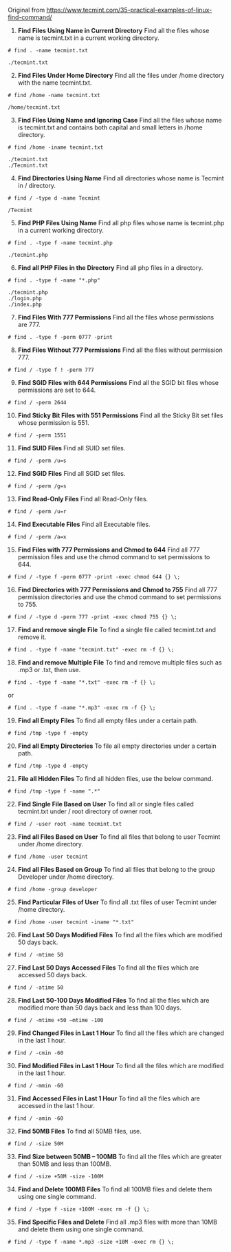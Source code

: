 Original from https://www.tecmint.com/35-practical-examples-of-linux-find-command/

1. **Find Files Using Name in Current Directory**
Find all the files whose name is tecmint.txt in a current working directory.
```
# find . -name tecmint.txt

./tecmint.txt
```


2. **Find Files Under Home Directory**
Find all the files under /home directory with the name tecmint.txt.
```
# find /home -name tecmint.txt

/home/tecmint.txt
```


3. **Find Files Using Name and Ignoring Case**
Find all the files whose name is tecmint.txt and contains both capital and small letters in /home directory.
```
# find /home -iname tecmint.txt

./tecmint.txt
./Tecmint.txt
```


4. **Find Directories Using Name**
Find all directories whose name is Tecmint in / directory.
```
# find / -type d -name Tecmint

/Tecmint
```


5. **Find PHP Files Using Name**
Find all php files whose name is tecmint.php in a current working directory.
```
# find . -type f -name tecmint.php

./tecmint.php
```


6. **Find all PHP Files in the Directory**
Find all php files in a directory.
```
# find . -type f -name "*.php"

./tecmint.php
./login.php
./index.php
```

7. **Find Files With 777 Permissions**
Find all the files whose permissions are 777.

```
# find . -type f -perm 0777 -print
```

8. **Find Files Without 777 Permissions**
Find all the files without permission 777.
```
# find / -type f ! -perm 777
```


9. **Find SGID Files with 644 Permissions**
Find all the SGID bit files whose permissions are set to 644.
```
# find / -perm 2644

```

10. **Find Sticky Bit Files with 551 Permissions**
Find all the Sticky Bit set files whose permission is 551.
```
# find / -perm 1551
```


11. **Find SUID Files**
Find all SUID set files.
```
# find / -perm /u=s
```

12. **Find SGID Files**
Find all SGID set files.
```
# find / -perm /g=s
```

13. **Find Read-Only Files**
Find all Read-Only files.
```
# find / -perm /u=r
```

14. **Find Executable Files**
Find all Executable files.
```
# find / -perm /a=x
```

15. **Find Files with 777 Permissions and Chmod to 644**
Find all 777 permission files and use the chmod command to set permissions to 644.
```
# find / -type f -perm 0777 -print -exec chmod 644 {} \;
```

16. **Find Directories with 777 Permissions and Chmod to 755**
Find all 777 permission directories and use the chmod command to set permissions to 755.
```
# find / -type d -perm 777 -print -exec chmod 755 {} \;
```

17. **Find and remove single File**
To find a single file called tecmint.txt and remove it.
```
# find . -type f -name "tecmint.txt" -exec rm -f {} \;
```

18. **Find and remove Multiple File**
To find and remove multiple files such as .mp3 or .txt, then use.
```
# find . -type f -name "*.txt" -exec rm -f {} \;
```
or
```
# find . -type f -name "*.mp3" -exec rm -f {} \;
```

19. **Find all Empty Files**
To find all empty files under a certain path.
```
# find /tmp -type f -empty
```

20. **Find all Empty Directories**
To file all empty directories under a certain path.
```
# find /tmp -type d -empty
```

21. **File all Hidden Files**
To find all hidden files, use the below command.
```
# find /tmp -type f -name ".*"
```

22. **Find Single File Based on User**
To find all or single files called tecmint.txt under / root directory of owner root.
```
# find / -user root -name tecmint.txt
```

23. **Find all Files Based on User**
To find all files that belong to user Tecmint under /home directory.
```
# find /home -user tecmint
```

24. **Find all Files Based on Group**
To find all files that belong to the group Developer under /home directory.
```
# find /home -group developer
```

25. **Find Particular Files of User**
To find all .txt files of user Tecmint under /home directory.
```
# find /home -user tecmint -iname "*.txt"
```

26. **Find Last 50 Days Modified Files**
To find all the files which are modified 50 days back.
```
# find / -mtime 50
```

27. **Find Last 50 Days Accessed Files**
To find all the files which are accessed 50 days back.
```
# find / -atime 50
```

28. **Find Last 50-100 Days Modified Files**
To find all the files which are modified more than 50 days back and less than 100 days.
```
# find / -mtime +50 –mtime -100
```

29. **Find Changed Files in Last 1 Hour**
To find all the files which are changed in the last 1 hour.
```
# find / -cmin -60
```

30. **Find Modified Files in Last 1 Hour**
To find all the files which are modified in the last 1 hour.
```
# find / -mmin -60
```

31. **Find Accessed Files in Last 1 Hour**
To find all the files which are accessed in the last 1 hour.
```
# find / -amin -60
```

32. **Find 50MB Files**
To find all 50MB files, use.
```
# find / -size 50M
```

33. **Find Size between 50MB – 100MB**
To find all the files which are greater than 50MB and less than 100MB.
```
# find / -size +50M -size -100M
```

34. **Find and Delete 100MB Files**
To find all 100MB files and delete them using one single command.
```
# find / -type f -size +100M -exec rm -f {} \;
```

35. **Find Specific Files and Delete**
Find all .mp3 files with more than 10MB and delete them using one single command.
```
# find / -type f -name *.mp3 -size +10M -exec rm {} \;
```
